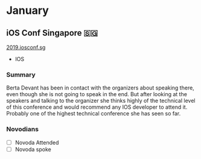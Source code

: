 # January

## iOS Conf Singapore 🇸🇬

[2019.iosconf.sg](https://2019.iosconf.sg/)

- IOS

### Summary

Berta Devant has been in contact with the organizers about speaking there, even though she is not going to speak in the end. But after looking at the speakers and talking to the organizer she thinks highly of the technical level of this conference and would recommend any IOS developer to attend it. Probably one of the highest technical conference she has seen so far.

### Novodians

- [ ] Novoda Attended
- [ ] Novoda spoke
